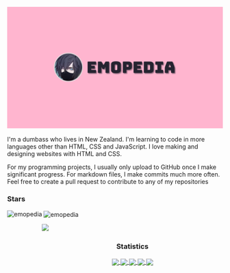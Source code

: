 ![Banner](https://raw.githubusercontent.com/emopedia/emopedia/master/emopedia.png)

I'm a dumbass who lives in New Zealand. I'm learning to code in more languages other than HTML, CSS and JavaScript. I love making and designing websites with HTML and CSS.

For my programming projects, I usually only upload to GitHub once I make significant progress. For markdown files, I make commits much more often. Feel free to create a pull request to contribute to any of my repositories

<h3 align="left">Stars</h3>
<img align="left" height="180em" src="https://github-readme-stats.vercel.app/api/top-langs/?username=emopedia&layout=compact&theme=dracula" alt=emopedia />

<p>&nbsp;<img align="center" height="180em" src="https://github-readme-stats.vercel.app/api?username=emopedia&show_icons=true&locale=en&theme=dracula" alt="emopedia" /></p>

<img src="https://user-images.githubusercontent.com/73097560/115834477-dbab4500-a447-11eb-908a-139a6edaec5c.gif"><h3 align="center">Statistics</h3>
<div align="center">
<a href="https://github.com/emopedia">
<img align="center" src="http://github-profile-summary-cards.vercel.app/api/cards/stats?username=emopedia&theme=dracula" height="180em" />
<img align="center" src="http://github-profile-summary-cards.vercel.app/api/cards/most-commit-language?username=emopedia&theme=dracula" height="180em" />
<img align="center" src="http://github-profile-summary-cards.vercel.app/api/cards/repos-per-language?username=emopedia&theme=dracula" height="180em" />
<img align="center" src="http://github-profile-summary-cards.vercel.app/api/cards/productive-time?username=emopedia&theme=dracula" height="180em" />
<img align="center" src="http://github-profile-summary-cards.vercel.app/api/cards/profile-details?username=emopedia&theme=dracula" height="180em" />
</div>
